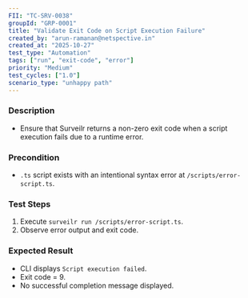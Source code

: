 ```yaml
---
FII: "TC-SRV-0038"
groupId: "GRP-0001"
title: "Validate Exit Code on Script Execution Failure"
created_by: "arun-ramanan@netspective.in"
created_at: "2025-10-27"
test_type: "Automation"
tags: ["run", "exit-code", "error"]
priority: "Medium"
test_cycles: ["1.0"]
scenario_type: "unhappy path"
---
```


### Description

- Ensure that Surveilr returns a non-zero exit code when a script execution fails due to a runtime error.

### Precondition

- `.ts` script exists with an intentional syntax error at `/scripts/error-script.ts`.

### Test Steps

1. Execute `surveilr run /scripts/error-script.ts`.
2. Observe error output and exit code.

### Expected Result

- CLI displays `Script execution failed`.
- Exit code = 9.
- No successful completion message displayed.

